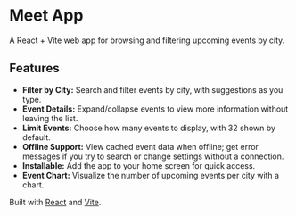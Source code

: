 # Meet App

A React + Vite web app for browsing and filtering upcoming events by city.

## Features

- **Filter by City:** Search and filter events by city, with suggestions as you type.
- **Event Details:** Expand/collapse events to view more information without leaving the list.
- **Limit Events:** Choose how many events to display, with 32 shown by default.
- **Offline Support:** View cached event data when offline; get error messages if you try to search or change settings without a connection.
- **Installable:** Add the app to your home screen for quick access.
- **Event Chart:** Visualize the number of upcoming events per city with a chart.

Built with [React](https://react.dev/) and [Vite](https://vitejs.dev/).